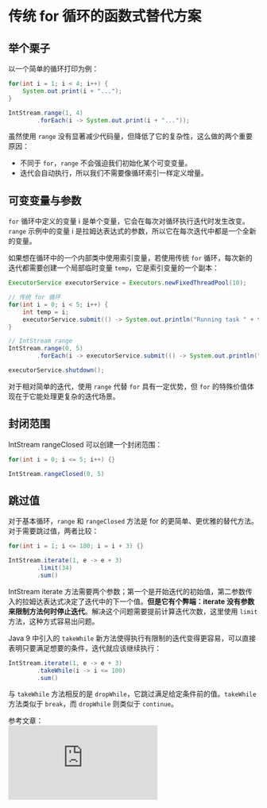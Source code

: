# 传统 for 循环的函数式替代方案

## 举个栗子

以一个简单的循环打印为例：

```java
for(int i = 1; i < 4; i++) {
    System.out.print(i + "...");
}

IntStream.range(1, 4)
        .forEach(i -> System.out.print(i + "..."));
```

虽然使用 `range` 没有显著减少代码量，但降低了它的复杂性，这么做的两个重要原因：

- 不同于 `for`，`range` 不会强迫我们初始化某个可变变量。
- 迭代会自动执行，所以我们不需要像循环索引一样定义增量。

## 可变变量与参数

`for` 循环中定义的变量 i 是单个变量，它会在每次对循环执行迭代时发生改变。`range` 示例中的变量 i 是拉姆达表达式的参数，所以它在每次迭代中都是一个全新的变量。

如果想在循环中的一个内部类中使用索引变量，若使用传统 `for` 循环，每次新的迭代都需要创建一个局部临时变量 `temp`，它是索引变量的一个副本：

```java
ExecutorService executorService = Executors.newFixedThreadPool(10);

// 传统 for 循环
for(int i = 0; i < 5; i++) {
    int temp = i;
    executorService.submit(() -> System.out.println("Running task " + temp));
}

// IntStream range
IntStream.range(0, 5)
        .forEach(i -> executorService.submit(() -> System.out.println("Running task " + i)));

executorService.shutdown();
```

对于相对简单的迭代，使用 `range` 代替 `for` 具有一定优势，但 `for` 的特殊价值体现在于它能处理更复杂的迭代场景。

## 封闭范围

IntStream rangeClosed 可以创建一个封闭范围：

```java
for(int i = 0; i <= 5; i++) {}

IntStream.rangeClosed(0, 5)
```

## 跳过值

对于基本循环，`range` 和 `rangeClosed` 方法是 for 的更简单、更优雅的替代方法。对于需要跳过值，两者比较：

```java
for(int i = 1; i <= 100; i = i + 3) {}

IntStream.iterate(1, e -> e + 3)
        .limit(34)
        .sum()
```

IntStream iterate 方法需要两个参数；第一个是开始迭代的初始值，第二参数传入的拉姆达表达式决定了迭代中的下一个值。**但是它有个弊端：iterate 没有参数来限制方法何时停止迭代**。解决这个问题需要提前计算迭代次数，这里使用 `limit` 方法，这种方式容易出问题。

Java 9 中引入的 `takeWhile` 新方法使得执行有限制的迭代变得更容易，可以直接表明只要满足想要的条件，迭代就应该继续执行：

```java
IntStream.iterate(1, e -> e + 3)
        .takeWhile(i -> i <= 100)
        .sum()
```

与 `takeWhile` 方法相反的是 `dropWhile`，它跳过满足给定条件前的值。`takeWhile` 方法类似于 `break`，而 `dropWhile` 则类似于 `continue`。

参考文章：  
![传统 for 循环的函数式替代方案](https://www.ibm.com/developerworks/cn/java/j-java8idioms3/index.html)
